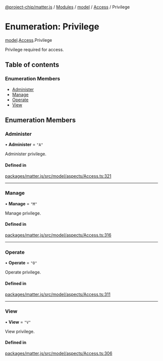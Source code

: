 [@project-chip/matter.js](../README.md) / [Modules](../modules.md) / [model](../modules/model.md) / [Access](../modules/model.Access.md) / Privilege

# Enumeration: Privilege

[model](../modules/model.md).[Access](../modules/model.Access.md).Privilege

Privilege required for access.

## Table of contents

### Enumeration Members

- [Administer](model.Access.Privilege.md#administer)
- [Manage](model.Access.Privilege.md#manage)
- [Operate](model.Access.Privilege.md#operate)
- [View](model.Access.Privilege.md#view)

## Enumeration Members

### Administer

• **Administer** = ``"A"``

Administer privilege.

#### Defined in

[packages/matter.js/src/model/aspects/Access.ts:321](https://github.com/project-chip/matter.js/blob/3adaded6/packages/matter.js/src/model/aspects/Access.ts#L321)

___

### Manage

• **Manage** = ``"M"``

Manage privilege.

#### Defined in

[packages/matter.js/src/model/aspects/Access.ts:316](https://github.com/project-chip/matter.js/blob/3adaded6/packages/matter.js/src/model/aspects/Access.ts#L316)

___

### Operate

• **Operate** = ``"O"``

Operate privilege.

#### Defined in

[packages/matter.js/src/model/aspects/Access.ts:311](https://github.com/project-chip/matter.js/blob/3adaded6/packages/matter.js/src/model/aspects/Access.ts#L311)

___

### View

• **View** = ``"V"``

View privilege.

#### Defined in

[packages/matter.js/src/model/aspects/Access.ts:306](https://github.com/project-chip/matter.js/blob/3adaded6/packages/matter.js/src/model/aspects/Access.ts#L306)
